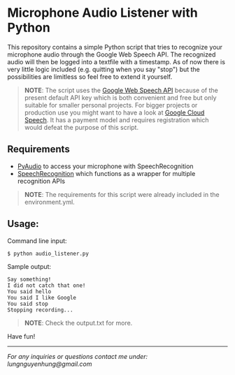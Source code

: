 ﻿# Microphone Audio Listener with Python

This repository contains a simple Python script that tries to recognize your microphone audio through the Google Web Speech API. The recognized audio will then be logged into a textfile with a timestamp. As of now there is very little logic included (e.g. quitting when you say "stop") but the possibilities are limitless so feel free to extend it yourself.

> **NOTE**: The script uses the [Google Web Speech API](https://wicg.github.io/speech-api) because of the present default API key which is both convenient and free but only suitable for smaller personal projects. For bigger projects or production use you might want to have a look at [Google Cloud Speech](https://cloud.google.com/speech-to-text). It has a payment model and requires registration which would defeat the purpose of this script.

## Requirements

- [PyAudio](https://pypi.org/project/PyAudio/) to access your microphone with SpeechRecognition
- [SpeechRecognition](https://pypi.org/project/SpeechRecognition) which functions as a wrapper for multiple recognition APIs

> **NOTE**: The requirements for this script were already included in the environment.yml.

## Usage:

Command line input:
```
$ python audio_listener.py
```
Sample output:
```
Say something!
I did not catch that one!
You said hello
You said I like Google
You said stop
Stopping recording...
```
> **NOTE**: Check the output.txt for more.

Have fun!
___

_For any inquiries or questions contact me under: lungnguyenhung@gmail.com_

